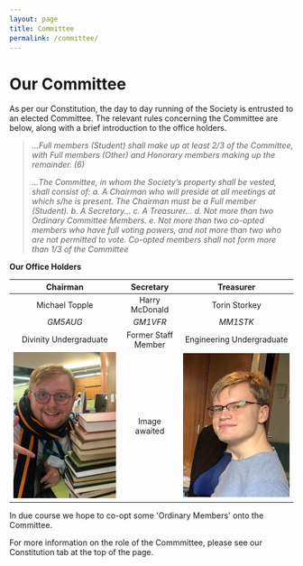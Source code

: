 ```yaml
---
layout: page
title: Committee
permalink: /committee/
---
```


# Our Committee

As per our Constitution, the day to day running of the Society is entrusted to an elected Committee. The relevant rules concerning the Committee are below, along with a brief introduction to the office holders.

>*...Full members (Student) shall make up at least 2/3 of the Committee, with Full members (Other) and Honorary members making up the remainder. (6)*
>
>*...The Committee, in whom the Society’s property shall be vested, shall consist of:
>a. A Chairman who will preside at all meetings at which s/he is present. The Chairman must be a Full member (Student).
>b. A Secretary...
>c. A Treasurer…
>d. Not more than two Ordinary Committee Members.
>e. Not more than two co-opted members who have full voting powers, and not more than two who are not permitted to vote. Co-opted members shall not form more than 1/3 of the Committee*

**Our Office Holders**

| **Chairman** | **Secretary** | **Treasurer** |
| :-----------: | :-----------: | :-----------: |
| Michael Topple | Harry McDonald | Torin Storkey |
| *GM5AUG* | *GM1VFR* | *MM1STK* |
| Divinity Undergraduate | Former Staff Member | Engineering Undergraduate |
| ![Michael](images/Michael.jpg) | Image awaited | ![Torin](images/TorinCrop.jpeg) |

In due course we hope to co-opt some 'Ordinary Members' onto the Committee.

For more information on the role of the Commmittee, please see our Constitution tab at the top of the page.
